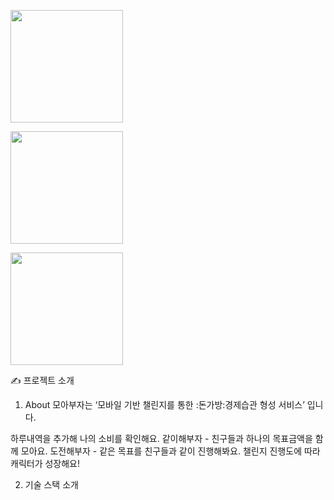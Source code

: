 <p><a href="#" target="_blank"><img width="180"  src="https://img.shields.io/static/v1?label=Spring&message=박민우 &color=08CE5D&style=for-the-badge&>"/></a></p>
<p><a href="#" target="_blank"><img width="180"  src="https://img.shields.io/static/v1?label=Spring&message=양승훈 &color=08CE5D&style=for-the-badge&>"/></a></p>
<p><a href="#" target="_blank"><img width="180"  src="https://img.shields.io/static/v1?label=Spring&message=이광훈 &color=08CE5D&style=for-the-badge&>"/></a></p>

✍ 프로젝트 소개




1. About
모아부자는 ‘모바일 기반 챌린지를 통한 :돈가방:경제습관 형성 서비스’ 입니다.

하루내역을 추가해 나의 소비를 확인해요.
같이해부자 - 친구들과 하나의 목표금액을 함께 모아요.
도전해부자 - 같은 목표를 친구들과 같이 진행해봐요.
챌린지 진행도에 따라 캐릭터가 성장해요!

2. 기술 스택 소개
